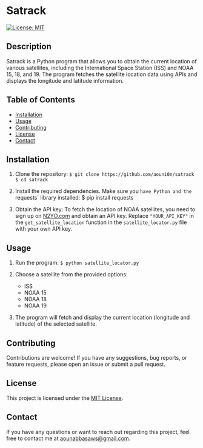 # Satrack

[![License: MIT](https://img.shields.io/badge/License-MIT-yellow.svg)](https://opensource.org/licenses/MIT)

## Description

Satrack is a Python program that allows you to obtain the current location of various satellites, including the International Space Station (ISS) and NOAA 15, 18, and 19. The program fetches the satellite location data using APIs and displays the longitude and latitude information.

## Table of Contents

- [Installation](#installation)
- [Usage](#usage)
- [Contributing](#contributing)
- [License](#license)
- [Contact](#contact)

## Installation

1. Clone the repository:
   `$ git clone https://github.com/aouni0n/satrack`
   `$ cd satrack`

2. Install the required dependencies. Make sure you `have Python and the `requests` library installed:
   $ pip install requests

3. Obtain the API key:
To fetch the location of NOAA satellites, you need to sign up on [N2YO.com](https://www.n2yo.com/) and obtain an API key. Replace `"YOUR_API_KEY"` in the `get_satellite_location` function in the `satellite_locator.py` file with your own API key.

## Usage

1. Run the program: `$ python satellite_locator.py`
 
3. Choose a satellite from the provided options:

   - ISS
   - NOAA 15
   - NOAA 18
   - NOAA 19

3. The program will fetch and display the current location (longitude and latitude) of the selected satellite.

## Contributing

Contributions are welcome! If you have any suggestions, bug reports, or feature requests, please open an issue or submit a pull request.

## License

This project is licensed under the [MIT License](https://opensource.org/licenses/MIT).

## Contact

If you have any questions or want to reach out regarding this project, feel free to contact me at aounabbasaws@gmail.com.


